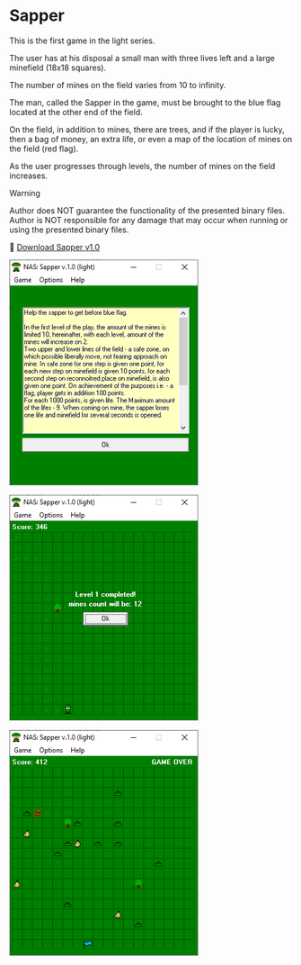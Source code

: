 # Sapper

This is the first game in the light series.

The user has at his disposal a small man with three lives left and a large minefield (18x18 squares).

The number of mines on the field varies from 10 to infinity.

The man, called the Sapper in the game, must be brought to the blue flag located at the other end of the field.

On the field, in addition to mines, there are trees, and if the player is lucky, then a bag of money, an extra life, or even a map of the location of mines on the field (red flag).

As the user progresses through levels, the number of mines on the field increases.

> [!WARNING]
> Author does NOT guarantee the functionality of the presented binary files.
> Author is NOT responsible for any damage that may occur when running or using the presented binary files.

:floppy_disk: [Download Sapper v1.0](saper_v10_light.exe)

![Sapper](sapper_rules.png)

![Sapper](sapper_success.png)

![Sapper](sapper_fail.png)
